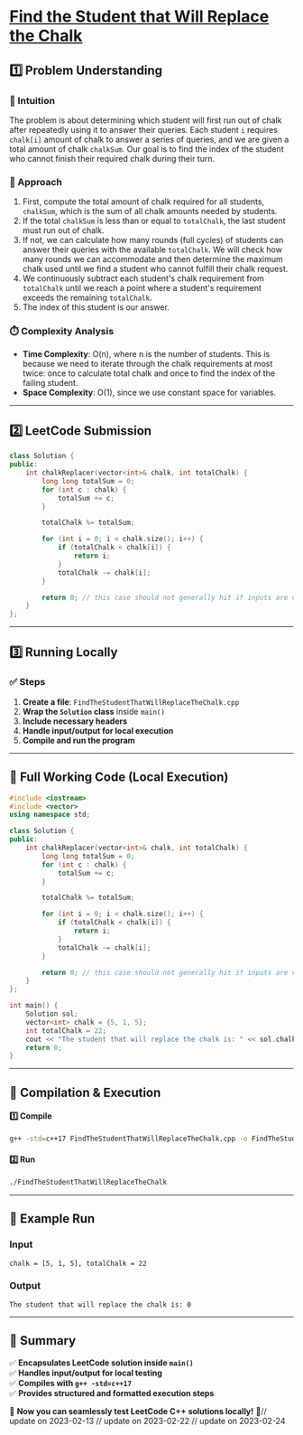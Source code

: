 # **[Find the Student that Will Replace the Chalk](https://leetcode.com/problems/find-the-student-that-will-replace-the-chalk/description/)**  

## **1️⃣ Problem Understanding**  
### **📌 Intuition**  
The problem is about determining which student will first run out of chalk after repeatedly using it to answer their queries. Each student `i` requires `chalk[i]` amount of chalk to answer a series of queries, and we are given a total amount of chalk `chalkSum`. Our goal is to find the index of the student who cannot finish their required chalk during their turn.

### **🚀 Approach**  
1. First, compute the total amount of chalk required for all students, `chalkSum`, which is the sum of all chalk amounts needed by students.
2. If the total `chalkSum` is less than or equal to `totalChalk`, the last student must run out of chalk.
3. If not, we can calculate how many rounds (full cycles) of students can answer their queries with the available `totalChalk`. We will check how many rounds we can accommodate and then determine the maximum chalk used until we find a student who cannot fulfill their chalk request.
4. We continuously subtract each student's chalk requirement from `totalChalk` until we reach a point where a student's requirement exceeds the remaining `totalChalk`.
5. The index of this student is our answer.

### **⏱️ Complexity Analysis**  
- **Time Complexity**: O(n), where n is the number of students. This is because we need to iterate through the chalk requirements at most twice: once to calculate total chalk and once to find the index of the failing student.
- **Space Complexity**: O(1), since we use constant space for variables.

---  

## **2️⃣ LeetCode Submission**  
```cpp
class Solution {
public:
    int chalkReplacer(vector<int>& chalk, int totalChalk) {
        long long totalSum = 0;
        for (int c : chalk) {
            totalSum += c;
        }

        totalChalk %= totalSum;

        for (int i = 0; i < chalk.size(); i++) {
            if (totalChalk < chalk[i]) {
                return i;
            }
            totalChalk -= chalk[i];
        }

        return 0; // this case should not generally hit if inputs are valid
    }
};
```  

---  

## **3️⃣ Running Locally**  
### **✅ Steps**  
1. **Create a file**: `FindTheStudentThatWillReplaceTheChalk.cpp`  
2. **Wrap the `Solution` class** inside `main()`  
3. **Include necessary headers**  
4. **Handle input/output for local execution**  
5. **Compile and run the program**  

---  

## **📝 Full Working Code (Local Execution)**  
```cpp
#include <iostream>
#include <vector>
using namespace std;

class Solution {
public:
    int chalkReplacer(vector<int>& chalk, int totalChalk) {
        long long totalSum = 0;
        for (int c : chalk) {
            totalSum += c;
        }

        totalChalk %= totalSum;

        for (int i = 0; i < chalk.size(); i++) {
            if (totalChalk < chalk[i]) {
                return i;
            }
            totalChalk -= chalk[i];
        }

        return 0; // this case should not generally hit if inputs are valid
    }
};

int main() {
    Solution sol;
    vector<int> chalk = {5, 1, 5};
    int totalChalk = 22;
    cout << "The student that will replace the chalk is: " << sol.chalkReplacer(chalk, totalChalk) << endl;
    return 0;
}
```  

---  

## **🔧 Compilation & Execution**  
#### **1️⃣ Compile**  
```bash
g++ -std=c++17 FindTheStudentThatWillReplaceTheChalk.cpp -o FindTheStudentThatWillReplaceTheChalk
```  

#### **2️⃣ Run**  
```bash
./FindTheStudentThatWillReplaceTheChalk
```  

---  

## **🎯 Example Run**  
### **Input**  
```
chalk = [5, 1, 5], totalChalk = 22
```  
### **Output**  
```
The student that will replace the chalk is: 0
```  

---  

## **📌 Summary**  
✅ **Encapsulates LeetCode solution inside `main()`**  
✅ **Handles input/output for local testing**  
✅ **Compiles with `g++ -std=c++17`**  
✅ **Provides structured and formatted execution steps**  

🚀 **Now you can seamlessly test LeetCode C++ solutions locally!** 🚀// update on 2023-02-13
// update on 2023-02-22
// update on 2023-02-24
